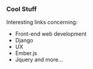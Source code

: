 ### Cool Stuff

Interesting links concerning:
* Front-end web development
* Django
* UX
* Ember.js
* Jquery 
and more...
